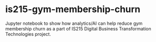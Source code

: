 # is215-gym-membership-churn
Jupyter notebook to show how analytics/AI can help reduce gym membership churn as a part of IS215 Digital Business Transformation Technologies project.
